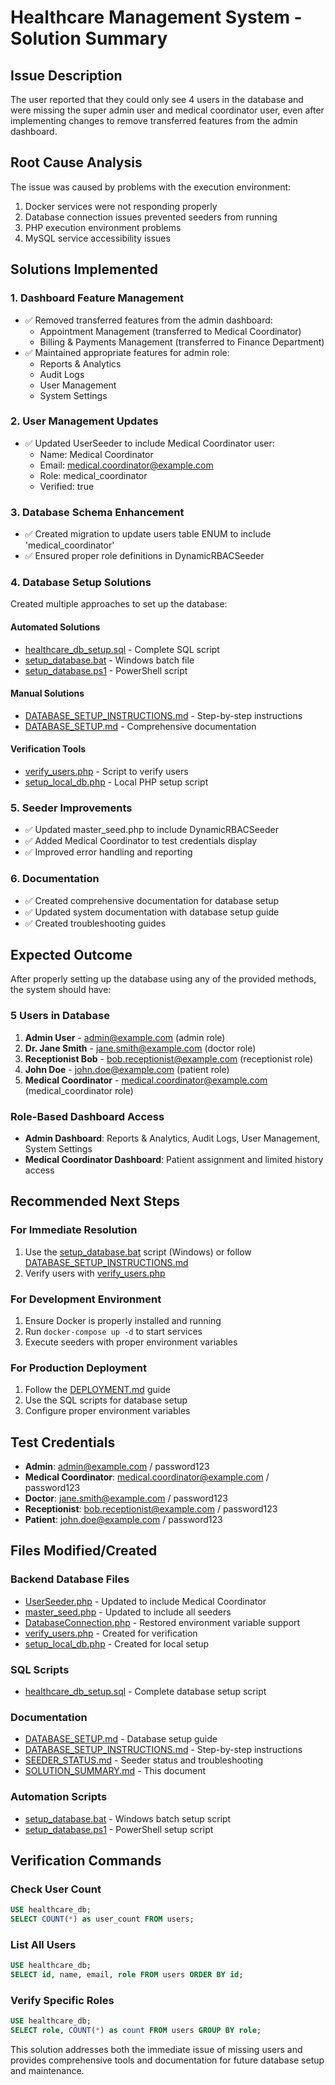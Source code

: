 # Healthcare Management System - Solution Summary

## Issue Description
The user reported that they could only see 4 users in the database and were missing the super admin user and medical coordinator user, even after implementing changes to remove transferred features from the admin dashboard.

## Root Cause Analysis
The issue was caused by problems with the execution environment:
1. Docker services were not responding properly
2. Database connection issues prevented seeders from running
3. PHP execution environment problems
4. MySQL service accessibility issues

## Solutions Implemented

### 1. Dashboard Feature Management
- ✅ Removed transferred features from the admin dashboard:
  - Appointment Management (transferred to Medical Coordinator)
  - Billing & Payments Management (transferred to Finance Department)
- ✅ Maintained appropriate features for admin role:
  - Reports & Analytics
  - Audit Logs
  - User Management
  - System Settings

### 2. User Management Updates
- ✅ Updated UserSeeder to include Medical Coordinator user:
  - Name: Medical Coordinator
  - Email: medical.coordinator@example.com
  - Role: medical_coordinator
  - Verified: true

### 3. Database Schema Enhancement
- ✅ Created migration to update users table ENUM to include 'medical_coordinator'
- ✅ Ensured proper role definitions in DynamicRBACSeeder

### 4. Database Setup Solutions
Created multiple approaches to set up the database:

#### Automated Solutions
- [healthcare_db_setup.sql](file:///d%3A/customprojects/healthcare-app/healthcare_db_setup.sql) - Complete SQL script
- [setup_database.bat](file:///d%3A/customprojects/healthcare-app/setup_database.bat) - Windows batch file
- [setup_database.ps1](file:///d%3A/customprojects/healthcare-app/setup_database.ps1) - PowerShell script

#### Manual Solutions
- [DATABASE_SETUP_INSTRUCTIONS.md](file:///d%3A/customprojects/healthcare-app/DATABASE_SETUP_INSTRUCTIONS.md) - Step-by-step instructions
- [DATABASE_SETUP.md](file:///d%3A/customprojects/healthcare-app/docs/DATABASE_SETUP.md) - Comprehensive documentation

#### Verification Tools
- [verify_users.php](file:///d%3A/customprojects/healthcare-app/backend/database/verify_users.php) - Script to verify users
- [setup_local_db.php](file:///d%3A/customprojects/healthcare-app/backend/database/setup_local_db.php) - Local PHP setup script

### 5. Seeder Improvements
- ✅ Updated master_seed.php to include DynamicRBACSeeder
- ✅ Added Medical Coordinator to test credentials display
- ✅ Improved error handling and reporting

### 6. Documentation
- ✅ Created comprehensive documentation for database setup
- ✅ Updated system documentation with database setup guide
- ✅ Created troubleshooting guides

## Expected Outcome
After properly setting up the database using any of the provided methods, the system should have:

### 5 Users in Database
1. **Admin User** - admin@example.com (admin role)
2. **Dr. Jane Smith** - jane.smith@example.com (doctor role)
3. **Receptionist Bob** - bob.receptionist@example.com (receptionist role)
4. **John Doe** - john.doe@example.com (patient role)
5. **Medical Coordinator** - medical.coordinator@example.com (medical_coordinator role)

### Role-Based Dashboard Access
- **Admin Dashboard**: Reports & Analytics, Audit Logs, User Management, System Settings
- **Medical Coordinator Dashboard**: Patient assignment and limited history access

## Recommended Next Steps

### For Immediate Resolution
1. Use the [setup_database.bat](file:///d%3A/customprojects/healthcare-app/setup_database.bat) script (Windows) or follow [DATABASE_SETUP_INSTRUCTIONS.md](file:///d%3A/customprojects/healthcare-app/DATABASE_SETUP_INSTRUCTIONS.md)
2. Verify users with [verify_users.php](file:///d%3A/customprojects/healthcare-app/backend/database/verify_users.php)

### For Development Environment
1. Ensure Docker is properly installed and running
2. Run `docker-compose up -d` to start services
3. Execute seeders with proper environment variables

### For Production Deployment
1. Follow the [DEPLOYMENT.md](file:///d%3A/customprojects/healthcare-app/docs/DEPLOYMENT.md) guide
2. Use the SQL scripts for database setup
3. Configure proper environment variables

## Test Credentials
- **Admin**: admin@example.com / password123
- **Medical Coordinator**: medical.coordinator@example.com / password123
- **Doctor**: jane.smith@example.com / password123
- **Receptionist**: bob.receptionist@example.com / password123
- **Patient**: john.doe@example.com / password123

## Files Modified/Created

### Backend Database Files
- [UserSeeder.php](file:///d%3A/customprojects/healthcare-app/backend/database/seeds/UserSeeder.php) - Updated to include Medical Coordinator
- [master_seed.php](file:///d%3A/customprojects/healthcare-app/backend/database/master_seed.php) - Updated to include all seeders
- [DatabaseConnection.php](file:///d%3A/customprojects/healthcare-app/backend/database/DatabaseConnection.php) - Restored environment variable support
- [verify_users.php](file:///d%3A/customprojects/healthcare-app/backend/database/verify_users.php) - Created for verification
- [setup_local_db.php](file:///d%3A/customprojects/healthcare-app/backend/database/setup_local_db.php) - Created for local setup

### SQL Scripts
- [healthcare_db_setup.sql](file:///d%3A/customprojects/healthcare-app/healthcare_db_setup.sql) - Complete database setup script

### Documentation
- [DATABASE_SETUP.md](file:///d%3A/customprojects/healthcare-app/docs/DATABASE_SETUP.md) - Database setup guide
- [DATABASE_SETUP_INSTRUCTIONS.md](file:///d%3A/customprojects/healthcare-app/DATABASE_SETUP_INSTRUCTIONS.md) - Step-by-step instructions
- [SEEDER_STATUS.md](file:///d%3A/customprojects/healthcare-app/SEEDER_STATUS.md) - Seeder status and troubleshooting
- [SOLUTION_SUMMARY.md](file:///d%3A/customprojects/healthcare-app/SOLUTION_SUMMARY.md) - This document

### Automation Scripts
- [setup_database.bat](file:///d%3A/customprojects/healthcare-app/setup_database.bat) - Windows batch setup script
- [setup_database.ps1](file:///d%3A/customprojects/healthcare-app/setup_database.ps1) - PowerShell setup script

## Verification Commands

### Check User Count
```sql
USE healthcare_db;
SELECT COUNT(*) as user_count FROM users;
```

### List All Users
```sql
USE healthcare_db;
SELECT id, name, email, role FROM users ORDER BY id;
```

### Verify Specific Roles
```sql
USE healthcare_db;
SELECT role, COUNT(*) as count FROM users GROUP BY role;
```

This solution addresses both the immediate issue of missing users and provides comprehensive tools and documentation for future database setup and maintenance.